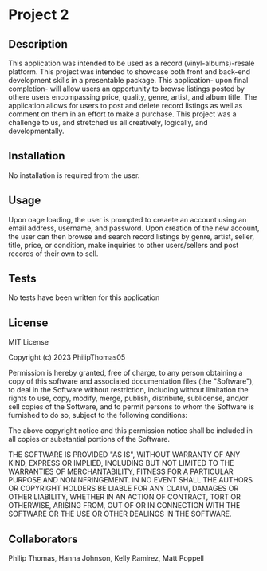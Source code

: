 # Project 2

## Description
This application was intended to be used as a record (vinyl-albums)-resale platform.  This project was intended to showcase both front and back-end development skills in a presentable package.  This application- upon final completion- will allow users an opportunity to browse listings posted by othere users encompassing price, quality, genre, artist, and album title.  The application allows for users to post and delete record listings as well as comment on them in an effort to make a purchase.  This project was a challenge to us, and stretched us all creatively, logically, and developmentally.

## Installation
No installation is required from the user.

## Usage
Upon oage loading, the user is prompted to creaete an account using an email address, username, and password.  Upon creation of the new account, the user can then browse and  search record listings by genre, artist, seller, title, price, or condition, make inquiries to other users/sellers and post records of their own to sell. 

## Tests
No tests have been written for this application

## License
MIT License

Copyright (c) 2023 PhilipThomas05

Permission is hereby granted, free of charge, to any person obtaining a copy
of this software and associated documentation files (the "Software"), to deal
in the Software without restriction, including without limitation the rights
to use, copy, modify, merge, publish, distribute, sublicense, and/or sell
copies of the Software, and to permit persons to whom the Software is
furnished to do so, subject to the following conditions:

The above copyright notice and this permission notice shall be included in all
copies or substantial portions of the Software.

THE SOFTWARE IS PROVIDED "AS IS", WITHOUT WARRANTY OF ANY KIND, EXPRESS OR
IMPLIED, INCLUDING BUT NOT LIMITED TO THE WARRANTIES OF MERCHANTABILITY,
FITNESS FOR A PARTICULAR PURPOSE AND NONINFRINGEMENT. IN NO EVENT SHALL THE
AUTHORS OR COPYRIGHT HOLDERS BE LIABLE FOR ANY CLAIM, DAMAGES OR OTHER
LIABILITY, WHETHER IN AN ACTION OF CONTRACT, TORT OR OTHERWISE, ARISING FROM,
OUT OF OR IN CONNECTION WITH THE SOFTWARE OR THE USE OR OTHER DEALINGS IN THE
SOFTWARE.
## Collaborators  
Philip Thomas, Hanna Johnson, Kelly Ramirez, Matt Poppell
